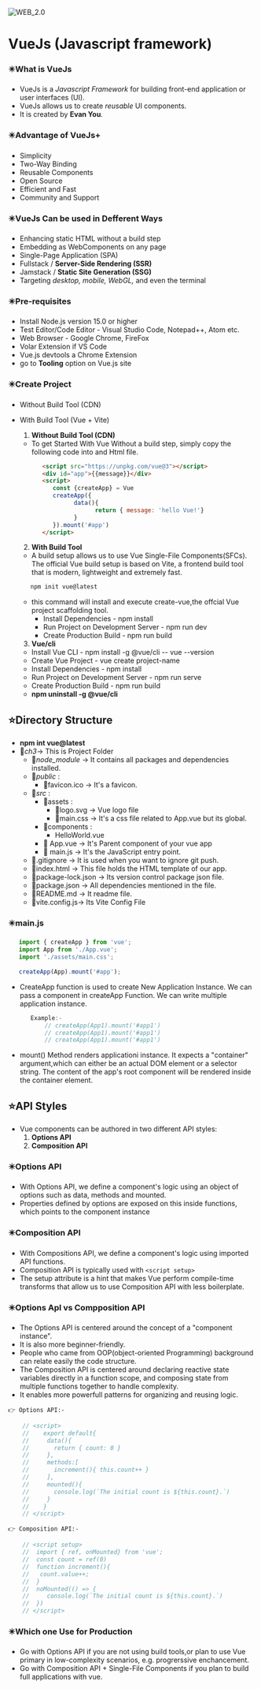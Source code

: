 ![WEB_2.0](https://res.cloudinary.com/suberiq/image/upload/v1708524202/bjyceqyzlhozh50zanif.jpg)

# VueJs (Javascript framework)

### ✴️What is VueJs
  - VueJs is a *Javascript Framework* for building front-end application or user interfaces (UI).
  - VueJs allows us to create *reusable* UI components.
  - It is created by **Evan You**.

### ✴️Advantage of VueJs+
  - Simplicity
  - Two-Way Binding
  - Reusable Components
  - Open Source
  - Efficient and Fast
  - Community and Support

### ✴️VueJs Can be used in Defferent Ways
  - Enhancing static HTML without a build step
  - Embedding as WebComponents on any page
  - Single-Page Application (SPA)
  - Fullstack / **Server-Side Rendering (SSR)**
  - Jamstack / **Static Site Generation (SSG)**
  - Targeting *desktop, mobile, WebGL,* and even the terminal 

### ✴️Pre-requisites
  - Install Node.js version 15.0 or higher
  - Test Editor/Code Editor - Visual Studio Code, Notepad++, Atom etc.
  - Web Browser - Google Chrome, FireFox
  - Volar Extension if VS Code
  - Vue.js devtools a Chrome Extension
  - go to **Tooling** option on Vue.js site 

### ✴️Create Project
  - Without Build Tool (CDN)
  - With Build Tool (Vue + Vite)
  
    1. **Without Build Tool (CDN)**
    - To get Started With Vue Without a build step, simply copy the following code into and Html file.
      ```HTML
         <script src="https://unpkg.com/vue@3"></script>
         <div id="app">{{message}}</div>
         <script>
            const {createApp} = Vue
            createApp({
                  data(){
                        return { message: 'hello Vue!'}
                  }
            }).mount('#app')
         </script>
      ```
     2. **With Build Tool**
     - A build setup allows us to use Vue Single-File Components(SFCs). The official Vue build setup is based on Vite, a frontend build tool that is modern, lightweight and extremely fast.

     ```Javascript
        npm init vue@latest

     ```
     - this command will install and execute create-vue,the offcial Vue project scaffolding tool.
         - Install Dependencies - npm install
         - Run Project on Development Server - npm run dev
         - Create Production Build - npm run build

     3. **Vue/cli**
     - Install Vue CLI - npm install -g @vue/cli
     -- vue --version
     - Create Vue Project - vue create project-name
     - Install Dependencies - npm install
     - Run Project on Development Server - npm run serve
     - Create Production Build - npm run build
     - **npm uninstall -g @vue/cli**

## ⭐Directory Structure

  - **npm int vue@latest**
  - 📁*ch3*-> This is Project Folder
    - 📃*node_module* -> It contains all packages and dependencies installed.
    - 📁*public* :
      - 📃favicon.ico -> It's a favicon.
    - 📁*src* :
      - 📁assets :
        - 📃logo.svg -> Vue logo file
        - 📃main.css -> It's a css file related to App.vue but its global.
      - 📁components :
        - HelloWorld.vue 
      - 📃 App.vue -> It's Parent component of your vue app
      - 📃 main.js -> It's the JavaScript entry point.
    - 📃.gitignore -> It is used when you want to ignore git push.
    - 📃index.html -> This file holds the HTML template of our app.
    - 📃package-lock.json -> Its version control package json file.
    - 📃package.json -> All dependencies mentioned in the file.
    - 📃README.md -> It readme file.
    - 📃vite.config.js-> Its Vite Config File  

   ### ✴️main.js  
     
   ```javascript
      import { createApp } from 'vue';
      import App from './App.vue';
      import './assets/main.css';
      
      createApp(App).mount('#app');
   ```  
- CreateApp function is used to create New Application Instance. We can pass a component in createApp Function. We can write multiple application instance.
  ```javascript
     Example:- 
         // createApp(App1).mount('#app1')
         // createApp(App1).mount('#app1')
         // createApp(App1).mount('#app1')
  ```
- mount() Method renders applicationi instance. It expects a "container" argument,which can either be an actual DOM element or a selector string. The content of the app's root component will be rendered inside the container element.

## ⭐API Styles
- Vue components can be authored in two different API styles:
  1. **Options API**
  2. **Composition API**
### ✴️Options API
  - With Options API, we define a component's logic using an object of options such as data, methods and mounted.
  - Properties defined by options are exposed on this inside functions, which points to the component instance
### ✴️Composition API
 - With Compositions API, we define a component's logic using imported API functions.
 - Composition API is typically used with `<script setup>`
 - The setup attribute is a hint that makes Vue perform compile-time transforms that allow us to use Composition API with less boilerplate.

### ✴️Options ApI vs Compposition API
  - The Options API is centered around the concept of a "component instance".
  - It is also more beginner-friendly.
  - People who came from OOP(object-oriented Programming) background can relate easily the code structure.
  - The Composition API is centered around declaring reactive state variables directly in a function scope, and composing state from multiple functions together to handle complexity.
  - It enables more powerfull patterns for organizing and reusing logic.

  `👉 Options API:- `
   
```javascript
    // <script>
    //    export default{
    //     data(){
    //       return { count: 0 }
    //     },
    //     methods:[
    //       increment(){ this.count++ }
    //     ],
    //     mounted(){
    //       console.log(`The initial count is ${this.count}.`)
    //     }
    //    }
    // </script>

```
  `👉 Composition API:- `
   
```javascript
    // <script setup>
    //  import { ref, onMounted} from 'vue';
    //  const count = ref(0)
    //  function increment(){
    //   count.value++;
    //  }
    //  noMounted(() => {
    //     console.log(`The initial count is ${this.count}.`)
    //  })
    // </script>

```
### ✴️Which one Use for Production
  - Go with Options API if you are not using build tools,or plan to use Vue primary in low-complexity scenarios, e.g. progrerssive enchancement.
  - Go with Composition API + Single-File Components if you plan to build full applications with vue.